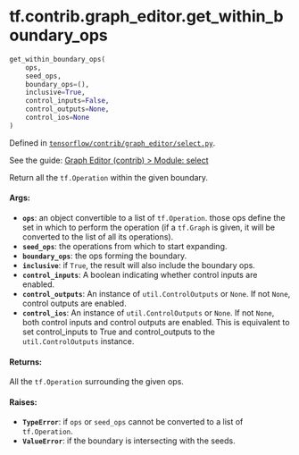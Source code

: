 <div itemscope itemtype="http://developers.google.com/ReferenceObject">
<meta itemprop="name" content="tf.contrib.graph_editor.get_within_boundary_ops" />
</div>

# tf.contrib.graph_editor.get_within_boundary_ops

``` python
get_within_boundary_ops(
    ops,
    seed_ops,
    boundary_ops=(),
    inclusive=True,
    control_inputs=False,
    control_outputs=None,
    control_ios=None
)
```



Defined in [`tensorflow/contrib/graph_editor/select.py`](https://www.tensorflow.org/code/tensorflow/contrib/graph_editor/select.py).

See the guide: [Graph Editor (contrib) > Module: select](../../../../../api_guides/python/contrib.graph_editor.md#Module_select)

Return all the `tf.Operation` within the given boundary.

#### Args:

* <b>`ops`</b>: an object convertible to a list of `tf.Operation`. those ops define the
    set in which to perform the operation (if a `tf.Graph` is given, it
    will be converted to the list of all its operations).
* <b>`seed_ops`</b>: the operations from which to start expanding.
* <b>`boundary_ops`</b>: the ops forming the boundary.
* <b>`inclusive`</b>: if `True`, the result will also include the boundary ops.
* <b>`control_inputs`</b>: A boolean indicating whether control inputs are enabled.
* <b>`control_outputs`</b>: An instance of `util.ControlOutputs` or `None`. If not
    `None`, control outputs are enabled.
* <b>`control_ios`</b>:  An instance of `util.ControlOutputs` or `None`. If not
    `None`, both control inputs and control outputs are enabled. This is
    equivalent to set control_inputs to True and control_outputs to
    the `util.ControlOutputs` instance.

#### Returns:

All the `tf.Operation` surrounding the given ops.

#### Raises:

* <b>`TypeError`</b>: if `ops` or `seed_ops` cannot be converted to a list of
    `tf.Operation`.
* <b>`ValueError`</b>: if the boundary is intersecting with the seeds.